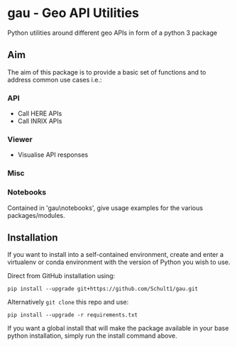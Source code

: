 # gau - Geo API Utilities

Python utilities around different geo APIs in form of a python 3 package

## Aim

The aim of this package is to provide a basic set of functions and to address common use cases i.e.:

### API
* Call HERE APIs
* Call INRIX APIs

### Viewer
* Visualise API responses

### Misc

### Notebooks

Contained in 'gau\notebooks', give usage examples for the
various packages/modules.

## Installation

If you want to install into a self-contained environment, create and enter a virtualenv or conda environment with the version of Python you wish to use.

Direct from GitHub installation using:

```
pip install --upgrade git+https://github.com/Schult1/gau.git
```

Alternatively `git clone` this repo and use:

```
pip install --upgrade -r requirements.txt
```

If you want a global install that will make the package available in your base python installation, simply run the 
install command above.
  ```

